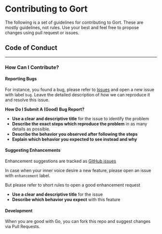 # Contributing to Gort

The following is a set of guidelines for contributing to Gort. These are mostly guidelines, not rules. Use your best and feel free to propose changes using pull request or issues.

## Code of Conduct
---

### How Can I Contribute?

#### Reporting Bugs

For instance, you found a bug, please refer to [Issues](https://github.com/idestis/gort/issues) and open a new issue with label `bug`. Leave the detailed description of how we can reproduce it and resolve this issue.

**How Do I Submit A (Good) Bug Report?**

* **Use a clear and descriptive title** for the issue to identify the problem
* **Describe the exact steps which reproduce the problem** in as many details as possible.
* **Describe the behavior you observed after following the steps**
* **Explain which behavior you expected to see instead and why**

#### Suggesting Enhancements

Enhancement suggestions are tracked as [GitHub issues](https://guides.github.com/features/issues/)

In case when your inner voice desire a new feature, please open an issue with `enhancement` label.

But please refer to short rules to open a good enhancement request

* **Use a clear and descriptive title** for the issue
* **Describe which behavior you expect** with this feature

#### Development

When you are good with Go, you can fork this repo and suggest changes via Pull Requests.
